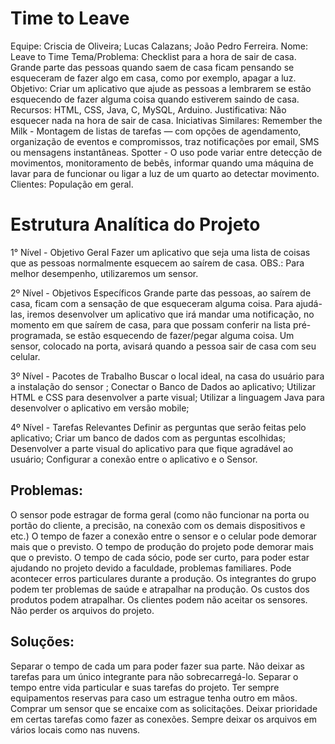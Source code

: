 # Time to Leave

Equipe: Criscia de Oliveira; Lucas Calazans; João Pedro Ferreira.
Nome: Leave to Time
Tema/Problema: Checklist para a hora de sair de casa. Grande parte das pessoas quando saem de casa ficam pensando se esqueceram de fazer algo em casa, como por exemplo, apagar a luz.
Objetivo: Criar um aplicativo que ajude as pessoas a lembrarem se  estão esquecendo de fazer alguma coisa quando estiverem saindo de casa.
Recursos: HTML, CSS, Java, C, MySQL, Arduino.
Justificativa: Não esquecer nada na hora de sair de casa.
Iniciativas Similares:
Remember the Milk - Montagem de listas de tarefas — com opções de agendamento, organização de eventos e compromissos, traz notificações por email, SMS ou mensagens instantâneas.
Spotter - O uso pode variar entre detecção de movimentos, monitoramento de bebês, informar quando uma máquina de lavar para de funcionar ou ligar a luz de um quarto ao detectar movimento. 
Clientes: População em geral.


# Estrutura Analítica do Projeto

1° Nível - Objetivo Geral
Fazer um aplicativo que seja uma lista de coisas que as pessoas normalmente esquecem ao saírem de casa.
OBS.:  Para melhor desempenho, utilizaremos um sensor.

2º Nível - Objetivos Específicos
Grande parte das pessoas, ao saírem de casa, ficam com a sensação de que esqueceram alguma coisa. Para ajudá-las, iremos desenvolver um aplicativo que irá mandar uma notificação, no momento em que saírem de casa, para que possam conferir na lista pré-programada, se estão esquecendo de fazer/pegar alguma coisa. Um sensor, colocado na porta, avisará quando a pessoa sair de casa com seu celular.

3º Nível - Pacotes de Trabalho
Buscar o local ideal, na casa do usuário para a instalação do sensor ;
Conectar o Banco de Dados ao aplicativo;
Utilizar HTML e CSS para desenvolver a parte visual;
Utilizar a linguagem Java para desenvolver o aplicativo em versão mobile;

4º Nível - Tarefas Relevantes
Definir as perguntas que serão feitas pelo aplicativo;
Criar um banco de dados com as perguntas escolhidas;
Desenvolver a parte visual do aplicativo para que fique agradável ao usuário;
Configurar a conexão entre o aplicativo e o Sensor.



## Problemas:
O sensor pode estragar de forma geral (como não funcionar na porta ou portão do cliente, a precisão, na conexão com os demais dispositivos e etc.)
O tempo de fazer a conexão entre o sensor e o celular pode demorar mais que o previsto.
O tempo de produção do projeto pode demorar mais que o previsto.
O tempo de cada sócio, pode ser curto, para poder estar ajudando no projeto devido a faculdade, problemas familiares.
Pode acontecer erros particulares durante a produção.
Os integrantes do grupo podem ter problemas de saúde e atrapalhar na produção.
Os custos dos produtos podem atrapalhar.
Os clientes podem não aceitar os sensores.
Não perder os arquivos do projeto.

## Soluções:
Separar o tempo de cada um para poder fazer sua parte.
Não deixar as tarefas para um único integrante para não sobrecarregá-lo.
Separar o tempo entre vida particular e suas tarefas do projeto.
Ter sempre equipamentos reservas para caso um estrague tenha outro em mãos.
Comprar um sensor que se encaixe com as solicitações.
Deixar prioridade em certas tarefas como fazer as conexões.
Sempre deixar os arquivos em vários locais como nas nuvens.
